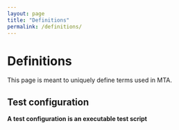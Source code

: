 ```yaml
---
layout: page
title: "Definitions"
permalink: /definitions/
---
```

# Definitions 

This page is meant to uniquely define terms used in MTA.

## Test configuration

**A test configuration is an executable test script** 

